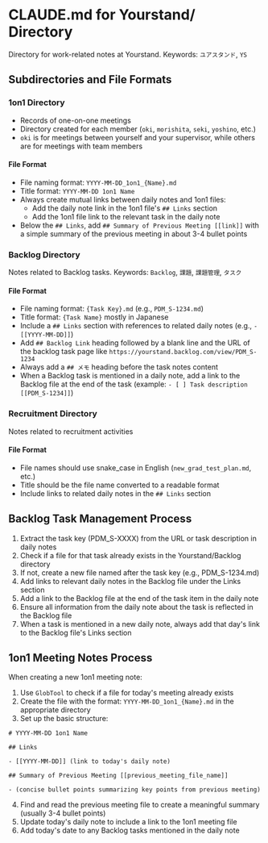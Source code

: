 # CLAUDE.md for Yourstand/ Directory

Directory for work-related notes at Yourstand. Keywords: `ユアスタンド`, `YS`

## Subdirectories and File Formats

### 1on1 Directory

- Records of one-on-one meetings
- Directory created for each member (`oki`, `morishita`, `seki`, `yoshino`, etc.)
- `oki` is for meetings between yourself and your supervisor, while others are for meetings with team members

#### File Format

- File naming format: `YYYY-MM-DD_1on1_{Name}.md`
- Title format: `YYYY-MM-DD 1on1 Name`
- Always create mutual links between daily notes and 1on1 files:
  - Add the daily note link in the 1on1 file's `## Links` section
  - Add the 1on1 file link to the relevant task in the daily note
- Below the `## Links`, add `## Summary of Previous Meeting [[link]]` with a simple summary of the previous meeting in about 3-4 bullet points

### Backlog Directory

Notes related to Backlog tasks. Keywords: `Backlog`, `課題`, `課題管理`, `タスク`

#### File Format

- File naming format: `{Task Key}.md` (e.g., `PDM_S-1234.md`)
- Title format: `{Task Name}` mostly in Japanese
- Include a `## Links` section with references to related daily notes (e.g., `- [[YYYY-MM-DD]]`)
- Add `## Backlog Link` heading followed by a blank line and the URL of the backlog task page like `https://yourstand.backlog.com/view/PDM_S-1234`
- Always add a `## メモ` heading before the task notes content
- When a Backlog task is mentioned in a daily note, add a link to the Backlog file at the end of the task (example: `- [ ] Task description [[PDM_S-1234]]`)

### Recruitment Directory

Notes related to recruitment activities

#### File Format

- File names should use snake_case in English (`new_grad_test_plan.md`, etc.)
- Title should be the file name converted to a readable format
- Include links to related daily notes in the `## Links` section

## Backlog Task Management Process

1. Extract the task key (PDM_S-XXXX) from the URL or task description in daily notes
2. Check if a file for that task already exists in the Yourstand/Backlog directory
3. If not, create a new file named after the task key (e.g., PDM_S-1234.md)
4. Add links to relevant daily notes in the Backlog file under the Links section
5. Add a link to the Backlog file at the end of the task item in the daily note
6. Ensure all information from the daily note about the task is reflected in the Backlog file
7. When a task is mentioned in a new daily note, always add that day's link to the Backlog file's Links section

## 1on1 Meeting Notes Process

When creating a new 1on1 meeting note:

1. Use `GlobTool` to check if a file for today's meeting already exists
2. Create the file with the format: `YYYY-MM-DD_1on1_{Name}.md` in the appropriate directory
3. Set up the basic structure:

```
# YYYY-MM-DD 1on1 Name

## Links

- [[YYYY-MM-DD]] (link to today's daily note)

## Summary of Previous Meeting [[previous_meeting_file_name]]

- (concise bullet points summarizing key points from previous meeting)
```

4. Find and read the previous meeting file to create a meaningful summary (usually 3-4 bullet points)
5. Update today's daily note to include a link to the 1on1 meeting file
6. Add today's date to any Backlog tasks mentioned in the daily note